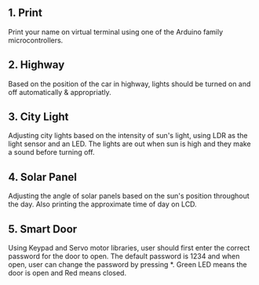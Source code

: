 
## 1. Print 
Print your name on virtual terminal using one of the Arduino family microcontrollers.
## 2. Highway
Based on the position of the car in highway, lights should be turned on and off automatically & appropriatly.
## 3. City Light
Adjusting city lights based on the intensity of sun's light, using LDR as the light sensor and an LED. The lights are out when sun is high and they make a sound before turning off.
## 4. Solar Panel
Adjusting the angle of solar panels based on the sun's position throughout the day. Also printing the approximate time of day on LCD.
## 5. Smart Door
Using Keypad and Servo motor libraries, user should first enter the correct password for the door to open. The default password is 1234 and when open, user can change the password by pressing *. Green LED means the door is open and Red means closed.

